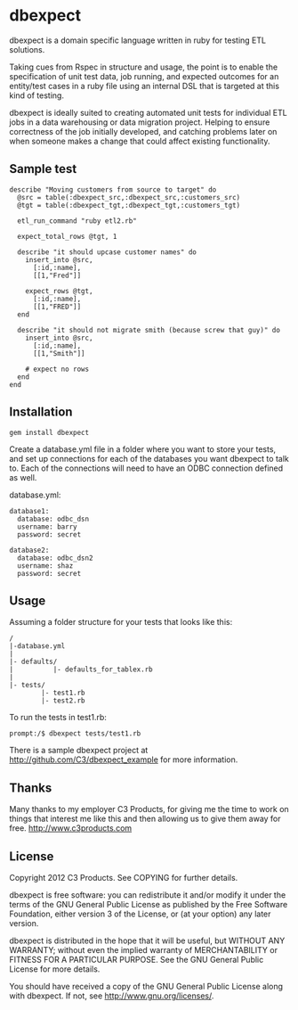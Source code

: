 dbexpect
=======

dbexpect is a domain specific language written in ruby for testing ETL solutions.

Taking cues from Rspec in structure and usage, the point is to enable
the specification of unit test data, job running, and expected outcomes
for an entity/test cases in a ruby file using an internal DSL that is
targeted at this kind of testing.

dbexpect is ideally suited to creating automated unit tests for
individual ETL jobs in a data warehousing or data migration project.
Helping to ensure correctness of the job initially developed, and
catching problems later on when someone makes a change that could affect
existing functionality.

Sample test
---------

    describe "Moving customers from source to target" do
      @src = table(:dbexpect_src,:dbexpect_src,:customers_src)
      @tgt = table(:dbexpect_tgt,:dbexpect_tgt,:customers_tgt)

      etl_run_command "ruby etl2.rb"

      expect_total_rows @tgt, 1

      describe "it should upcase customer names" do
        insert_into @src,
          [:id,:name],
          [[1,"Fred"]]

        expect_rows @tgt,
          [:id,:name],
          [[1,"FRED"]]
      end

      describe "it should not migrate smith (because screw that guy)" do
        insert_into @src,
          [:id,:name],
          [[1,"Smith"]]

        # expect no rows
      end
    end

Installation
------------
    gem install dbexpect
    
Create a database.yml file in a folder where you want to store your
tests, and set up connections for each of the databases you want dbexpect
to talk to. Each of the connections will need to have an ODBC connection
defined as well.

database.yml:

    database1:
      database: odbc_dsn
      username: barry
      password: secret

    database2:
      database: odbc_dsn2
      username: shaz
      password: secret

Usage
-----
Assuming a folder structure for your tests that looks like this:

    /
    |-database.yml
    |
    |- defaults/
    |          |- defaults_for_tablex.rb
    |
    |- tests/
            |- test1.rb
            |- test2.rb

To run the tests in test1.rb:

    prompt:/$ dbexpect tests/test1.rb

There is a sample dbexpect project at
http://github.com/C3/dbexpect_example for more information.


Thanks
------
Many thanks to my employer C3 Products, for giving me the time to work on things
that interest me like this and then allowing us to give them away for
free. http://www.c3products.com

License
-------

Copyright 2012 C3 Products. See COPYING for further details.

dbexpect is free software: you can redistribute it and/or modify
it under the terms of the GNU General Public License as published by
the Free Software Foundation, either version 3 of the License, or
(at your option) any later version.

dbexpect is distributed in the hope that it will be useful,
but WITHOUT ANY WARRANTY; without even the implied warranty of
MERCHANTABILITY or FITNESS FOR A PARTICULAR PURPOSE.  See the
GNU General Public License for more details.

You should have received a copy of the GNU General Public License
along with dbexpect.  If not, see <http://www.gnu.org/licenses/>.

